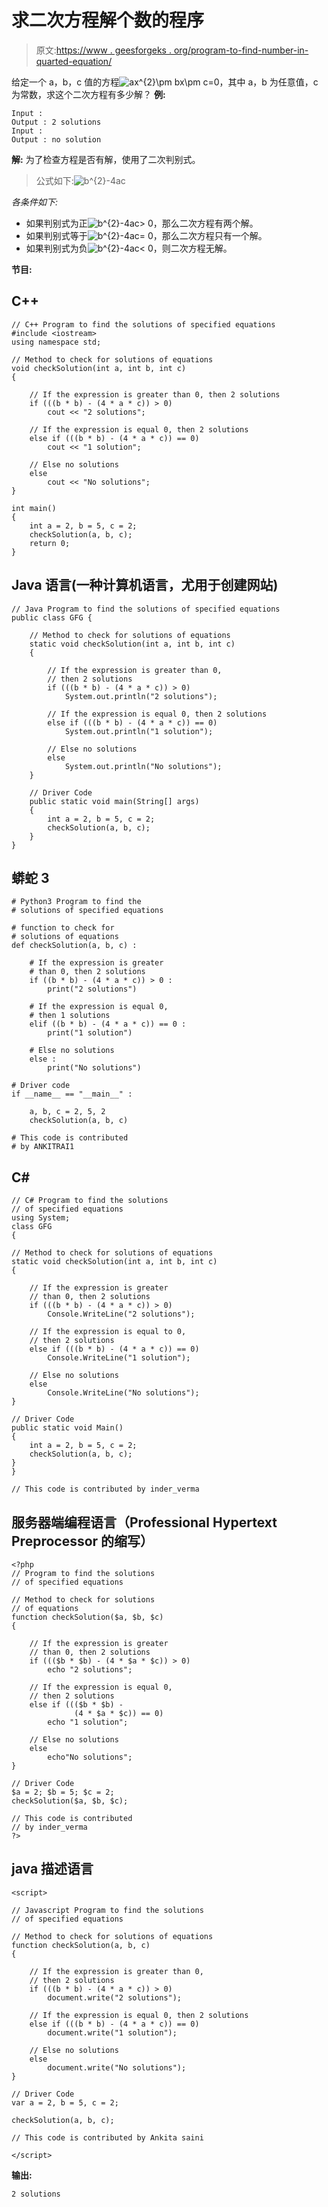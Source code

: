 # 求二次方程解个数的程序

> 原文:[https://www . geesforgeks . org/program-to-find-number-in-quarted-equation/](https://www.geeksforgeeks.org/program-to-find-number-of-solutions-in-quadratic-equation/)

给定一个 a，b，c 值的方程![ax^{2}\pm bx\pm c=0  ](img/e42e10eca2c7b81fdf847c4905a55892.png "Rendered by QuickLaTeX.com")，其中 a，b 为任意值，c 为常数，求这个二次方程有多少解？
**例:**

```
Input : 
Output : 2 solutions
Input : 
Output : no solution
```

**解:**
为了检查方程是否有解，使用了二次判别式。

> 公式如下:![b^{2}-4ac ](img/20e25b546e866fc59bd869f3322695fc.png "Rendered by QuickLaTeX.com")

*各条件如下:*

*   如果判别式为正![b^{2}-4ac> 0  ](img/93c57c76f891fc7175f8eac05902462c.png "Rendered by QuickLaTeX.com")，那么二次方程有两个解。
*   如果判别式等于![b^{2}-4ac= 0  ](img/c22cd6f4e7d4c6d7ed75badcd322e401.png "Rendered by QuickLaTeX.com")，那么二次方程只有一个解。
*   如果判别式为负![b^{2}-4ac< 0  ](img/fcb07ed9e551057b7a32e2ccb42cfda5.png "Rendered by QuickLaTeX.com")，则二次方程无解。

**节目:**

## C++

```
// C++ Program to find the solutions of specified equations
#include <iostream>
using namespace std;

// Method to check for solutions of equations
void checkSolution(int a, int b, int c)
{

    // If the expression is greater than 0, then 2 solutions
    if (((b * b) - (4 * a * c)) > 0)
        cout << "2 solutions";

    // If the expression is equal 0, then 2 solutions
    else if (((b * b) - (4 * a * c)) == 0)
        cout << "1 solution";

    // Else no solutions
    else
        cout << "No solutions";
}

int main()
{
    int a = 2, b = 5, c = 2;
    checkSolution(a, b, c);
    return 0;
}
```

## Java 语言(一种计算机语言，尤用于创建网站)

```
// Java Program to find the solutions of specified equations
public class GFG {

    // Method to check for solutions of equations
    static void checkSolution(int a, int b, int c)
    {

        // If the expression is greater than 0,
        // then 2 solutions
        if (((b * b) - (4 * a * c)) > 0)
            System.out.println("2 solutions");

        // If the expression is equal 0, then 2 solutions
        else if (((b * b) - (4 * a * c)) == 0)
            System.out.println("1 solution");

        // Else no solutions
        else
            System.out.println("No solutions");
    }

    // Driver Code
    public static void main(String[] args)
    {
        int a = 2, b = 5, c = 2;
        checkSolution(a, b, c);
    }
}
```

## 蟒蛇 3

```
# Python3 Program to find the
# solutions of specified equations

# function to check for
# solutions of equations
def checkSolution(a, b, c) :

    # If the expression is greater
    # than 0, then 2 solutions
    if ((b * b) - (4 * a * c)) > 0 :
        print("2 solutions")

    # If the expression is equal 0,
    # then 1 solutions
    elif ((b * b) - (4 * a * c)) == 0 :
        print("1 solution")

    # Else no solutions
    else :
        print("No solutions")

# Driver code
if __name__ == "__main__" :

    a, b, c = 2, 5, 2
    checkSolution(a, b, c)

# This code is contributed
# by ANKITRAI1
```

## C#

```
// C# Program to find the solutions
// of specified equations
using System;
class GFG
{

// Method to check for solutions of equations
static void checkSolution(int a, int b, int c)
{

    // If the expression is greater
    // than 0, then 2 solutions
    if (((b * b) - (4 * a * c)) > 0)
        Console.WriteLine("2 solutions");

    // If the expression is equal to 0,
    // then 2 solutions
    else if (((b * b) - (4 * a * c)) == 0)
        Console.WriteLine("1 solution");

    // Else no solutions
    else
        Console.WriteLine("No solutions");
}

// Driver Code
public static void Main()
{
    int a = 2, b = 5, c = 2;
    checkSolution(a, b, c);
}
}

// This code is contributed by inder_verma
```

## 服务器端编程语言（Professional Hypertext Preprocessor 的缩写）

```
<?php
// Program to find the solutions
// of specified equations

// Method to check for solutions
// of equations
function checkSolution($a, $b, $c)
{

    // If the expression is greater
    // than 0, then 2 solutions
    if ((($b * $b) - (4 * $a * $c)) > 0)
        echo "2 solutions";

    // If the expression is equal 0,
    // then 2 solutions
    else if ((($b * $b) -
              (4 * $a * $c)) == 0)
        echo "1 solution";

    // Else no solutions
    else
        echo"No solutions";
}

// Driver Code
$a = 2; $b = 5; $c = 2;
checkSolution($a, $b, $c);

// This code is contributed
// by inder_verma
?>
```

## java 描述语言

```
<script>

// Javascript Program to find the solutions
// of specified equations

// Method to check for solutions of equations
function checkSolution(a, b, c)
{

    // If the expression is greater than 0,
    // then 2 solutions
    if (((b * b) - (4 * a * c)) > 0)
        document.write("2 solutions");

    // If the expression is equal 0, then 2 solutions
    else if (((b * b) - (4 * a * c)) == 0)
        document.write("1 solution");

    // Else no solutions
    else
        document.write("No solutions");
}

// Driver Code
var a = 2, b = 5, c = 2;

checkSolution(a, b, c);

// This code is contributed by Ankita saini

</script>
```

**输出:**

```
2 solutions
```